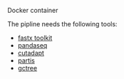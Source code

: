 Docker container

The pipline needs the following tools:

- [fastx toolkit](http://hannonlab.cshl.edu/fastx_toolkit/download.html)
- [pandaseq](https://github.com/neufeld/pandaseq)
- [cutadapt](https://cutadapt.readthedocs.io/en/stable/installation.html)
- [partis](https://github.com/psathyrella/partis)
- [gctree](https://matsengrp.github.io/gctree)
